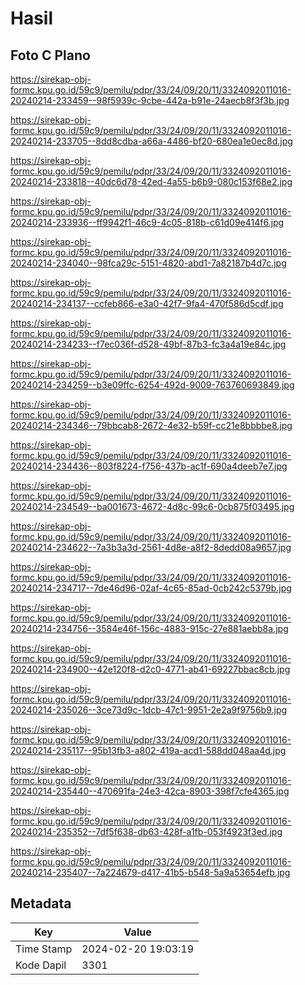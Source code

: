 # Hasil

## Foto C Plano

https://sirekap-obj-formc.kpu.go.id/59c9/pemilu/pdpr/33/24/09/20/11/3324092011016-20240214-233459--98f5939c-9cbe-442a-b91e-24aecb8f3f3b.jpg

https://sirekap-obj-formc.kpu.go.id/59c9/pemilu/pdpr/33/24/09/20/11/3324092011016-20240214-233705--8dd8cdba-a66a-4486-bf20-680ea1e0ec8d.jpg

https://sirekap-obj-formc.kpu.go.id/59c9/pemilu/pdpr/33/24/09/20/11/3324092011016-20240214-233818--40dc6d78-42ed-4a55-b6b9-080c153f68e2.jpg

https://sirekap-obj-formc.kpu.go.id/59c9/pemilu/pdpr/33/24/09/20/11/3324092011016-20240214-233936--ff9942f1-46c9-4c05-818b-c61d09e414f6.jpg

https://sirekap-obj-formc.kpu.go.id/59c9/pemilu/pdpr/33/24/09/20/11/3324092011016-20240214-234040--98fca29c-5151-4820-abd1-7a82187b4d7c.jpg

https://sirekap-obj-formc.kpu.go.id/59c9/pemilu/pdpr/33/24/09/20/11/3324092011016-20240214-234137--ccfeb866-e3a0-42f7-9fa4-470f586d5cdf.jpg

https://sirekap-obj-formc.kpu.go.id/59c9/pemilu/pdpr/33/24/09/20/11/3324092011016-20240214-234233--f7ec036f-d528-49bf-87b3-fc3a4a19e84c.jpg

https://sirekap-obj-formc.kpu.go.id/59c9/pemilu/pdpr/33/24/09/20/11/3324092011016-20240214-234259--b3e09ffc-6254-492d-9009-763760693849.jpg

https://sirekap-obj-formc.kpu.go.id/59c9/pemilu/pdpr/33/24/09/20/11/3324092011016-20240214-234346--79bbcab8-2672-4e32-b59f-cc21e8bbbbe8.jpg

https://sirekap-obj-formc.kpu.go.id/59c9/pemilu/pdpr/33/24/09/20/11/3324092011016-20240214-234436--803f8224-f756-437b-ac1f-690a4deeb7e7.jpg

https://sirekap-obj-formc.kpu.go.id/59c9/pemilu/pdpr/33/24/09/20/11/3324092011016-20240214-234549--ba001673-4672-4d8c-99c6-0cb875f03495.jpg

https://sirekap-obj-formc.kpu.go.id/59c9/pemilu/pdpr/33/24/09/20/11/3324092011016-20240214-234622--7a3b3a3d-2561-4d8e-a8f2-8dedd08a9657.jpg

https://sirekap-obj-formc.kpu.go.id/59c9/pemilu/pdpr/33/24/09/20/11/3324092011016-20240214-234717--7de46d96-02af-4c65-85ad-0cb242c5379b.jpg

https://sirekap-obj-formc.kpu.go.id/59c9/pemilu/pdpr/33/24/09/20/11/3324092011016-20240214-234756--3584e46f-156c-4883-915c-27e881aebb8a.jpg

https://sirekap-obj-formc.kpu.go.id/59c9/pemilu/pdpr/33/24/09/20/11/3324092011016-20240214-234900--42e120f8-d2c0-4771-ab41-69227bbac8cb.jpg

https://sirekap-obj-formc.kpu.go.id/59c9/pemilu/pdpr/33/24/09/20/11/3324092011016-20240214-235026--3ce73d9c-1dcb-47c1-9951-2e2a9f9756b9.jpg

https://sirekap-obj-formc.kpu.go.id/59c9/pemilu/pdpr/33/24/09/20/11/3324092011016-20240214-235117--95b13fb3-a802-419a-acd1-588dd048aa4d.jpg

https://sirekap-obj-formc.kpu.go.id/59c9/pemilu/pdpr/33/24/09/20/11/3324092011016-20240214-235440--470691fa-24e3-42ca-8903-398f7cfe4365.jpg

https://sirekap-obj-formc.kpu.go.id/59c9/pemilu/pdpr/33/24/09/20/11/3324092011016-20240214-235352--7df5f638-db63-428f-a1fb-053f4923f3ed.jpg

https://sirekap-obj-formc.kpu.go.id/59c9/pemilu/pdpr/33/24/09/20/11/3324092011016-20240214-235407--7a224679-d417-41b5-b548-5a9a53654efb.jpg


## Metadata

| Key        | Value               |
| ---------- | ------------------- |
| Time Stamp | 2024-02-20 19:03:19 |
| Kode Dapil | 3301                |



